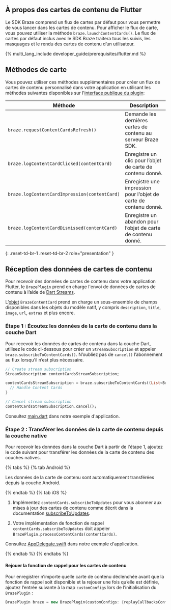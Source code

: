 ## À propos des cartes de contenu de Flutter

Le SDK Braze comprend un flux de cartes par défaut pour vous permettre de vous lancer dans les cartes de contenu. Pour afficher le flux de carte, vous pouvez utiliser la méthode `braze.launchContentCards()`. Le flux de cartes par défaut inclus avec le SDK Braze traitera tous les suivis, les masquages et le rendu des cartes de contenu d’un utilisateur.

{% multi_lang_include developer_guide/prerequisites/flutter.md %}

## Méthodes de carte

Vous pouvez utiliser ces méthodes supplémentaires pour créer un flux de cartes de contenu personnalisé dans votre application en utilisant les méthodes suivantes disponibles sur l'[interface publique du plugin](https://github.com/braze-inc/braze-flutter-sdk/blob/master/lib/braze_plugin.dart):

| Méthode                                         | Description                                                                                            |
| ---------------------------------------------- | ------------------------------------------------------------------------------------------------------ |
| `braze.requestContentCardsRefresh()`     | Demande les dernières cartes de contenu au serveur Braze SDK.                                           |
| `braze.logContentCardClicked(contentCard)`    | Enregistre un clic pour l’objet de carte de contenu donné.                                                            |
| `braze.logContentCardImpression(contentCard)` | Enregistre une impression pour l’objet de carte de contenu donné.                                                      |
| `braze.logContentCardDismissed(contentCard)`  | Enregistre un abandon pour l’objet de carte de contenu donné.                                                        |
{: .reset-td-br-1 .reset-td-br-2 role="presentation" }

## Réception des données de cartes de contenu

Pour recevoir des données de cartes de contenu dans votre application Flutter, le `BrazePlugin` prend en charge l'envoi de données de cartes de contenu à l’aide de [Dart Streams](https://dart.dev/tutorials/language/streams).

L’[objet](https://pub.dev/documentation/braze_plugin/latest/braze_plugin/BrazeContentCard-class.html) `BrazeContentCard` prend en charge un sous-ensemble de champs disponibles dans les objets du modèle natif, y compris `description`, `title`, `image`, `url`, `extras` et plus encore.

### Étape 1 : Écoutez les données de la carte de contenu dans la couche Dart

Pour recevoir les données de cartes de contenu dans la couche Dart, utilisez le code ci-dessous pour créer un `StreamSubscription` et appeler `braze.subscribeToContentCards()`. N’oubliez pas de `cancel()` l’abonnement au flux lorsqu’il n’est plus nécessaire.

```dart
// Create stream subscription
StreamSubscription contentCardsStreamSubscription;

contentCardsStreamSubscription = braze.subscribeToContentCards((List<BrazeContentCard> contentCards) {
  // Handle Content Cards
}

// Cancel stream subscription
contentCardsStreamSubscription.cancel();
```

Consultez [main.dart](https://github.com/braze-inc/braze-flutter-sdk/blob/master/example/lib/main.dart) dans notre exemple d'application.

### Étape 2 : Transférer les données de la carte de contenu depuis la couche native

Pour recevoir les données dans la couche Dart à partir de l'étape 1, ajoutez le code suivant pour transférer les données de la carte de contenu des couches natives.

{% tabs %}
{% tab Android %}

Les données de la carte de contenu sont automatiquement transférées depuis la couche Android.

{% endtab %}
{% tab iOS %}

1. Implémentez `contentCards.subscribeToUpdates` pour vous abonner aux mises à jour des cartes de contenu comme décrit dans la documentation [subscribeToUpdates](https://braze-inc.github.io/braze-swift-sdk/documentation/brazekit/braze/contentcards-swift.class/subscribetoupdates(_:)).

2. Votre implémentation de fonction de rappel `contentCards.subscribeToUpdates` doit appeler `BrazePlugin.processContentCards(contentCards)`.

Consultez [AppDelegate.swift](https://github.com/braze-inc/braze-flutter-sdk/blob/master/example/ios/Runner/AppDelegate.swift) dans notre exemple d'application.

{% endtab %}
{% endtabs %}

#### Rejouer la fonction de rappel pour les cartes de contenu

Pour enregistrer n’importe quelle carte de contenu déclenchée avant que la fonction de rappel soit disponible et la rejouer une fois qu’elle est définie, ajoutez l’entrée suivante à la map `customConfigs` lors de l’initialisation du `BrazePlugin` :
```dart
BrazePlugin braze = new BrazePlugin(customConfigs: {replayCallbacksConfigKey: true});
```
